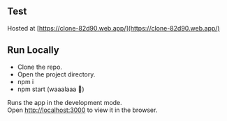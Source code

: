 
## Test

Hosted at [https://clone-82d90.web.app/](https://clone-82d90.web.app/)

## Run Locally
 - Clone the repo.
 - Open the project directory.
 - npm i
 - npm start (waaalaaa 🤑)

Runs the app in the development mode.<br />
Open [http://localhost:3000](http://localhost:3000) to view it in the browser.

